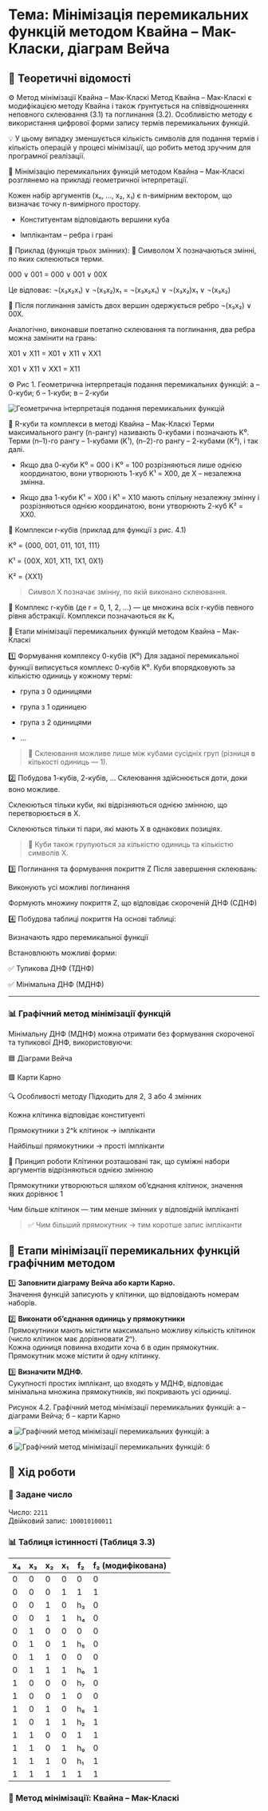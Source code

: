 
# Тема: Мінімізація перемикальних функцій методом Квайна – Мак-Класки, діаграм Вейча

## 📘 Теоретичні відомості

⚙️ Метод мінімізації Квайна – Мак-Класкі
Метод Квайна – Мак-Класкі є модифікацією методу Квайна і також ґрунтується на співвідношеннях неповного склеювання (3.1) та поглинання (3.2). Особливістю методу є використання цифрової форми запису термів перемикальних функцій.

💡 У цьому випадку зменшується кількість символів для подання термів і кількість операцій у процесі мінімізації, що робить метод зручним для програмної реалізації.

📐 Мінімізацію перемикальних функцій методом Квайна – Мак-Класкі розглянемо на прикладі геометричної інтерпретації.

Кожен набір аргументів (xₙ, ..., x₂, x₁) є n-вимірним вектором, що визначає точку n-вимірного простору.

- Конституентам відповідають вершини куба
  
- Імплікантам – ребра і грані

🧪 Приклад (функція трьох змінних):
📝 Символом Χ позначаються змінні, по яких склеюються терми.

000 ∨ 001 = 000 ∨ 001 ∨ 00Χ

Це відповає: ¬(x₃x₂x₁) ∨ ¬(x₃x₂)x₁ = ¬(x₃x₂x₁) ∨ ¬(x₃x₂)x₁ ∨ ¬(x₃x₂)

🧩 Після поглинання замість двох вершин одержується ребро ¬(x₃x₂) ∨ 00Х.

Аналогічно, виконавши поетапно склеювання та поглинання, два ребра можна замінити на грань:

Χ01 ∨ Χ11 = Χ01 ∨ Χ11 ∨ ΧΧ1

Χ01 ∨ Χ11 ∨ ΧΧ1 = Χ11

⚙️ Рис 1. Геометрична інтерпретація подання перемикальних функцій: а – 0-куби; б – 1-куби; в – 2-куби

![Геометрична інтерпретація подання перемикальних функцій](Geometric-interpretation-of-the-representation-of-switching-functions.png)

🧩 R-куби та комплекси в методі Квайна – Мак-Класкі
Терми максимального рангу (n-рангу) називають 0-кубами і позначають K⁰.
Терми (n–1)-го рангу – 1-кубами (K¹),
(n–2)-го рангу – 2-кубами (K²), і так далі.

- Якщо два 0-куби K⁰ = 000 і K⁰ = 100 розрізняються лише однією координатою, вони утворюють 1-куб K¹ = X00, де Χ – незалежна змінна.

- Якщо два 1-куби K¹ = Χ00 і K¹ = Χ10 мають спільну незалежну змінну і розрізняються однією координатою, вони утворюють 2-куб K² = ΧΧ0.

🧮 Комплекси r-кубів (приклад для функції з рис. 4.1)

K⁰ = {000, 001, 011, 101, 111}

K¹ = {00Χ, Χ01, Χ11, 1Χ1, 0Χ1}

K² = {ΧΧ1}

> Символ Χ позначає змінну, по якій виконано склеювання.

🔁 Комплекс r-кубів (де r = 0, 1, 2, ...) — це множина всіх r-кубів певного рівня абстракції. Комплекси позначаються як Kᵢ


🧮 Етапи мінімізації перемикальних функцій методом Квайна – Мак-Класкі


  1️⃣ Формування комплексу 0-кубів (K⁰)
  Для заданої перемикальної функції виписується комплекс 0-кубів K⁰.
  Куби впорядковують за кількістю одиниць у кожному термі:

  - група з 0 одиницями

  - група з 1 одиницею

  - група з 2 одиницями

  - ...

  > 🔄 Склеювання можливе лише між кубами сусідніх груп (різниця в кількості одиниць — 1).


  2️⃣ Побудова 1-кубів, 2-кубів, …
  Склеювання здійснюється доти, доки воно можливе.

  Склеюються тільки куби, які відрізняються однією змінною, що перетворюється в Χ.

  Склеюються тільки ті пари, які мають Χ в однакових позиціях.

  > 📌 Куби також групуються за кількістю одиниць та кількістю символів Χ.


  3️⃣ Поглинання та формування покриття Z
  Після завершення склеювань:

  Виконують усі можливі поглинання

  Формують множину покриття Z, що відповідає скороченій ДНФ (СДНФ)


  4️⃣ Побудова таблиці покриття
  На основі таблиці:

  Визначають ядро перемикальної функції

  Встановлюють можливі форми:

  ✅ Тупикова ДНФ (ТДНФ)

  ✅ Мінімальна ДНФ (МДНФ)

---

### 📊 Графічний метод мінімізації функцій

Мінімальну ДНФ (МДНФ) можна отримати без формування скороченої та тупикової ДНФ, використовуючи:

🟦 Діаграми Вейча

🟩 Карти Карно

🔍 Особливості методу
Підходить для 2, 3 або 4 змінних

Кожна клітинка відповідає конституенті

Прямокутники з 2^k клітинок → імпліканти

Найбільші прямокутники → прості імпліканти

📐 Принцип роботи
Клітинки розташовані так, що суміжні набори аргументів відрізняються однією змінною

Прямокутники утворюються шляхом об’єднання клітинок, значення яких дорівнює 1

Чим більше клітинок — тим менше змінних у відповідній імпліканті

> ✅ Чим більший прямокутник → тим коротше запис імпліканти

## 🧮 Етапи мінімізації перемикальних функцій графічним методом

1️⃣ **Заповнити діаграму Вейча або карти Карно.**  
   Значення функцій записують у клітинки, що відповідають номерам наборів.

2️⃣ **Виконати об’єднання одиниць у прямокутники**  
   Прямокутники мають містити максимально можливу кількість клітинок (число клітинок має дорівнювати 2ⁿ).  
   Кожна одиниця повинна входити хоча б в один прямокутник. Прямокутник може містити й одну клітинку.

3️⃣ **Визначити МДНФ.**  
   Сукупності простих імплікант, що входять у МДНФ, відповідає мінімальна множина прямокутників, які покривають усі одиниці.

Рисунок 4.2. Графічний метод мінімізації перемикальних функцій: а – діаграми Вейча; б – карти Карно

**а**
![Графічний метод мінімізації перемикальних функцій: а](A-Graphical-method-for-minimizing-switching-functions.png)

**б**
![Графічний метод мінімізації перемикальних функцій: б](B-Graphical-method-for-minimizing-switching-functions.png)




## 🧪 Хід роботи

### 🔢 Задане число

Число: `2211`  
Двійковий запис: `100010100011`


### 📊 Таблиця істинності (Таблиця 3.3)

| x₄ | x₃ | x₂ | x₁ | f₂ | f₂ (модифікована) |
|----|----|----|----|----|-------------------|
| 0  | 0  | 0  | 0  | 0  | 0                 |
| 0  | 0  | 0  | 1  | 1  | 1                 |
| 0  | 0  | 1  | 0  | h₃ | 0                 |
| 0  | 0  | 1  | 1  | h₄ | 0                 |
| 0  | 1  | 0  | 0  | 0  | 0                 |
| 0  | 1  | 0  | 1  | h₅ | 0                 |
| 0  | 1  | 1  | 0  | 0  | 0                 |
| 0  | 1  | 1  | 1  | h₆ | 1                 |
| 1  | 0  | 0  | 0  | h₇ | 0                 |
| 1  | 0  | 0  | 1  | 0  | 0                 |
| 1  | 0  | 1  | 0  | h₈ | 1                 |
| 1  | 0  | 1  | 1  | h₂ | 1                 |
| 1  | 1  | 0  | 0  | 1  | 1                 |
| 1  | 1  | 0  | 1  | h₉ | 0                 |
| 1  | 1  | 1  | 0  | h₁ | 1                 |
| 1  | 1  | 1  | 1  | 1  | 1                 |

### 🧠 Метод мінімізації: Квайна – Мак-Класкі
